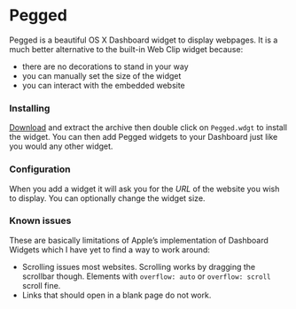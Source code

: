 # Pegged #

Pegged is a beautiful OS X Dashboard widget to display webpages. It is a much better alternative to the built-in Web Clip widget because:

* there are no decorations to stand in your way
* you can manually set the size of the widget
* you can interact with the embedded website


### Installing ###

[Download](https://github.com/iclanzan/grunt-git-deploy/archive/master.zip) and extract the archive then double click on `Pegged.wdgt` to install the widget. You can then add Pegged widgets to your Dashboard just like you would any other widget.

### Configuration ###

When you add a widget it will ask you for the _URL_ of the website you wish to display. You can optionally change the widget size.

### Known issues ###

These are basically limitations of Apple’s implementation of Dashboard Widgets which I have yet to find a way to work around:

* Scrolling issues most websites. Scrolling works by dragging the scrollbar though. Elements with `overflow: auto` or `overflow: scroll` scroll fine.
* Links that should open in a blank page do not work.

